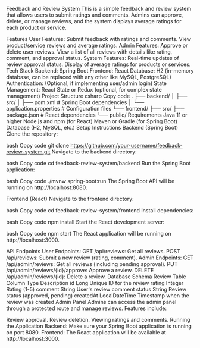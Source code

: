 Feedback and Review System
This is a simple feedback and review system that allows users to submit ratings and comments. Admins can approve, delete, or manage reviews, and the system displays average ratings for each product or service.

Features
User Features:
Submit feedback with ratings and comments.
View product/service reviews and average ratings.
Admin Features:
Approve or delete user reviews.
View a list of all reviews with details like rating, comment, and approval status.
System Features:
Real-time updates of review approval status.
Display of average ratings for products or services.
Tech Stack
Backend: Spring Boot
Frontend: React
Database: H2 (in-memory database, can be replaced with any other like MySQL, PostgreSQL)
Authentication: (Optional, if implementing user/admin login)
State Management: React State or Redux (optional, for complex state management)
Project Structure
csharp
Copy code
.
├── backend/
│   ├── src/
│   ├── pom.xml            # Spring Boot dependencies
│   └── application.properties  # Configuration files
└── frontend/
    ├── src/
    ├── package.json       # React dependencies
    └── public/
Requirements
Java 11 or higher
Node.js and npm (for React)
Maven or Gradle (for Spring Boot)
Database (H2, MySQL, etc.)
Setup Instructions
Backend (Spring Boot)
Clone the repository:

bash
Copy code
git clone https://github.com/your-username/feedback-review-system.git
Navigate to the backend directory:

bash
Copy code
cd feedback-review-system/backend
Run the Spring Boot application:

bash
Copy code
./mvnw spring-boot:run
The Spring Boot API will be running on http://localhost:8080.

Frontend (React)
Navigate to the frontend directory:

bash
Copy code
cd feedback-review-system/frontend
Install dependencies:

bash
Copy code
npm install
Start the React development server:

bash
Copy code
npm start
The React application will be running on http://localhost:3000.

API Endpoints
User Endpoints:
GET /api/reviews: Get all reviews.
POST /api/reviews: Submit a new review (rating, comment).
Admin Endpoints:
GET /api/admin/reviews: Get all reviews (including pending approval).
PUT /api/admin/reviews/{id}/approve: Approve a review.
DELETE /api/admin/reviews/{id}: Delete a review.
Database Schema
Review Table
Column	Type	Description
id	Long	Unique ID for the review
rating	Integer	Rating (1-5)
comment	String	User's review comment
status	String	Review status (approved, pending)
createdAt	LocalDateTime	Timestamp when the review was created
Admin Panel
Admins can access the admin panel through a protected route and manage reviews. Features include:

Review approval.
Review deletion.
Viewing ratings and comments.
Running the Application
Backend: Make sure your Spring Boot application is running on port 8080.
Frontend: The React application will be available at http://localhost:3000.
